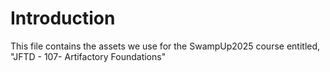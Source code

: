 # Introduction

This file contains the assets we use for the SwampUp2025 course entitled, "JFTD - 107- Artifactory Foundations"

